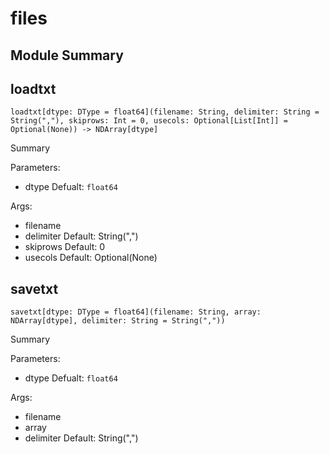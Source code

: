 



# files

##  Module Summary
  

## loadtxt


```Mojo
loadtxt[dtype: DType = float64](filename: String, delimiter: String = String(","), skiprows: Int = 0, usecols: Optional[List[Int]] = Optional(None)) -> NDArray[dtype]
```  
Summary  
  
  
  
Parameters:  

- dtype Defualt: `float64`
  
Args:  

- filename
- delimiter Default: String(",")
- skiprows Default: 0
- usecols Default: Optional(None)

## savetxt


```Mojo
savetxt[dtype: DType = float64](filename: String, array: NDArray[dtype], delimiter: String = String(","))
```  
Summary  
  
  
  
Parameters:  

- dtype Defualt: `float64`
  
Args:  

- filename
- array
- delimiter Default: String(",")
